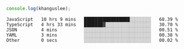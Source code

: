 ```js
console.log(khanguslee);
```

<!--START_SECTION:waka-->

```text
JavaScript   10 hrs 9 mins   █████████████████░░░░░░░░   68.39 %
TypeScript   4 hrs 33 mins   ███████▓░░░░░░░░░░░░░░░░░   30.70 %
JSON         4 mins          ░░░░░░░░░░░░░░░░░░░░░░░░░   00.51 %
YAML         3 mins          ░░░░░░░░░░░░░░░░░░░░░░░░░   00.38 %
Other        0 secs          ░░░░░░░░░░░░░░░░░░░░░░░░░   00.02 %
```

<!--END_SECTION:waka-->

<!--
**khanguslee/khanguslee** is a ✨ _special_ ✨ repository because its `README.md` (this file) appears on your GitHub profile.

Here are some ideas to get you started:

- 🔭 I’m currently working on ...
- 🌱 I’m currently learning ...
- 👯 I’m looking to collaborate on ...
- 🤔 I’m looking for help with ...
- 💬 Ask me about ...
- 📫 How to reach me: ...
- 😄 Pronouns: ...
- ⚡ Fun fact: ...
-->
